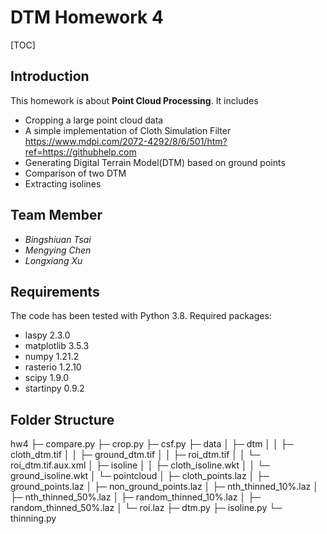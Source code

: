# DTM Homework 4
[TOC]
## Introduction
This homework is about **Point Cloud Processing**. It includes
- Cropping a large point cloud data
- A simple implementation of Cloth Simulation Filter <https://www.mdpi.com/2072-4292/8/6/501/htm?ref=https://githubhelp.com>
- Generating Digital Terrain Model(DTM) based on ground points
- Comparison of two DTM
- Extracting isolines

## Team Member
- *Bingshiuan Tsai*
- *Mengying Chen*
- *Longxiang Xu*

## Requirements
The code has been tested with Python 3.8.
Required packages:
- laspy 2.3.0
- matplotlib 3.5.3
- numpy 1.21.2
- rasterio 1.2.10
- scipy 1.9.0
- startinpy 0.9.2

## Folder Structure
hw4
├─ compare.py
├─ crop.py
├─ csf.py
├─ data
│    ├─ dtm
│    │    ├─ cloth_dtm.tif
│    │    ├─ ground_dtm.tif
│    │    ├─ roi_dtm.tif
│    │    └─ roi_dtm.tif.aux.xml
│    ├─ isoline
│    │    ├─ cloth_isoline.wkt
│    │    └─ ground_isoline.wkt
│    └─ pointcloud
│           ├─ cloth_points.laz
│           ├─ ground_points.laz
│           ├─ non_ground_points.laz
│           ├─ nth_thinned_10%.laz
│           ├─ nth_thinned_50%.laz
│           ├─ random_thinned_10%.laz
│           ├─ random_thinned_50%.laz
│           └─ roi.laz
├─ dtm.py
├─ isoline.py
└─ thinning.py
